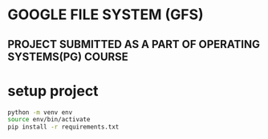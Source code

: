 # GOOGLE FILE SYSTEM (GFS)
## PROJECT SUBMITTED AS A PART OF OPERATING SYSTEMS(PG) COURSE

# setup project
```bash
python -m venv env
source env/bin/activate
pip install -r requirements.txt
```